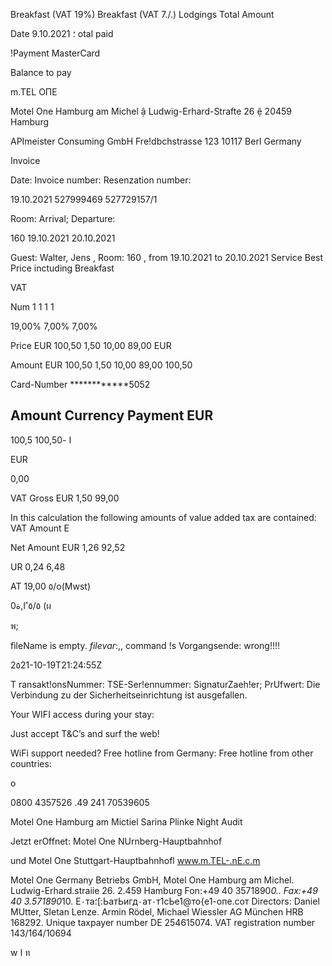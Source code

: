 Breakfast (VAT 19%)
Breakfast (VAT 7./.)
Lodgings
Total Amount

Date
9.10.2021
 ؛
otal  paid

!Payment
MasterCard

Balance to  pay

m.TEL ОПЕ

Motel  One  Hamburg am  Michel  ậ  Ludwig-Erhard-Strafte 26  ệ  20459  Hamburg

APImeister Consuming  GmbH
Fre!dbchstrasse  123
10117 Berا
Germany

Invoice

Date:
Invoice number:
Resenzation number:

19.10.2021
527999469
527729157/1

Room:
Arrival;
Departure:

160
19.10.2021
20.10.2021

Guest: Walter, Jens , Room: 160 , from 19.10.2021  to 20.10.2021
Service
Best Price inctuding Breakfast

VAT

Num
1
1
1
1

19,00%
7,00%
7,00%

Price EUR
100,50
1,50
10,00
89,00
EUR

Amount EUR
100,50
1,50
10,00
89,00
100,50

Card-Number
************5052

Amount Currency  Payment EUR
-
100,5
ا
-100,50

EUR

0,00

VAT  Gross  EUR
1,50
99,00

In  this calculation the following  amounts  of value added tax are contained:
VAT Amount E

Net Amount EUR
1,26
92,52

UR
0,24
6,48

AT
19,00  ٥/o(Mwst)

٥/٥  ًا,ة0 (ผ

พ;

fìleName is empty.
$filevar:,,$ command !s Vorgangsende:
wrong!!!!

2٥21-10-19T21:24:55Z

T ransakt!onsNummer:
TSE-Ser!ennummer:
SignaturZaeh!er;
PrUfwert:
Die Verbindung zu  der Sicherheitseinrichtung  ist ausgefallen.

Your WIFI  access  during your stay:

Just accept T&C’s
and  surf the web!

WiFi  support needed?
Free  hotline from  Germany:
Free  hotline from  other countries:

o

0800 4357526
.49 241  70539605

Motel  One  Hamburg  am  Mictiel
Sarina  Plinke
Night Audit

Jetzt erOffnet:
Motel One NUrnberg-Hauptbahnhof

und Motel One  Stuttgart-Hauptbahnhofl www.m.TEL-.nE.c.m

Motel  One  Germany Betriebs GmbH,  Motel  One  Hamburg  am  Michel.  Ludwig-Erhard.straiie 26.  2.459  Hamburg
Fon:+49 40  3571890*0..  Fax:+49  40  3.571890*10.  Е٠та؛[:ЬатЬигд٠ат٠т1сЬе1@то{е1-опе.сот
Directors:  Daniel  MUtter,  Sletan  Lenze.  Armin  Rödel,  Michael  Wiessler
AG  München  HRB  168292.  Unique  taxpayer number DE 254615074. VAT registration number  143/164/10694

w
ا
ท
